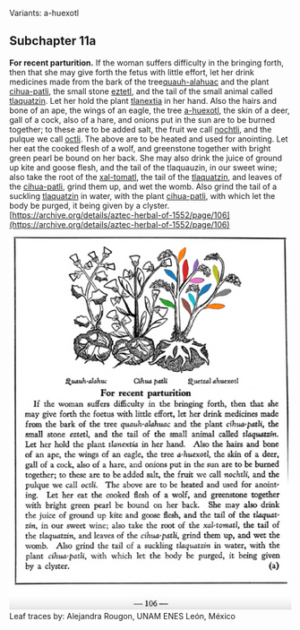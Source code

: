 Variants: a-huexotl  

## Subchapter 11a  
**For recent parturition.** If the woman suffers difficulty in the bringing forth, then that she may give forth the fetus with little effort, let her drink medicines made from the bark of the tree[quauh-alahuac](Quauh-alahuac.md) and the plant [cihua-patli](Cihua-patli.md), the small stone [eztetl](eztetl.md), and the tail of the small animal called [tlaquatzin](tlaquatzin.md). Let her hold the plant [tlanextia](Tlanextia_xiuhtontli.md) in her hand. Also the hairs and bone of an ape, the wings of an eagle, the tree [a-huexotl](Quetzal-ahuexotl.md), the skin of a deer, gall of a cock, also of a hare, and onions put in the sun are to be burned together; to these are to be added salt, the fruit we call [nochtli](Nochtli.md), and the pulque we call [octli](octli.md). The above are to be heated and used for anointing. Let her eat the cooked flesh of a wolf, and greenstone together with bright green pearl be bound on her back. She may also drink the juice of ground up kite and goose flesh, and the tail of the tlaquauzin, in our sweet wine; also take the root of the [xal-tomatl](Xal-tomatl.md), the tail of the [tlaquatzin](tlaquatzin.md), and leaves of the [cihua-patli](Cihua-patli.md), grind them up, and wet the womb. Also grind the tail of a suckling [tlaquatzin](tlaquatzin.md) in water, with the plant [cihua-patli](Cihua-patli.md), with which let the body be purged, it being given by a clyster.  
[https://archive.org/details/aztec-herbal-of-1552/page/106](https://archive.org/details/aztec-herbal-of-1552/page/106)  

![A_ID143_p106_03_Quetzal-ahuexotl.png](assets/A_ID143_p106_03_Quetzal-ahuexotl.png)  
Leaf traces by: Alejandra Rougon, UNAM ENES León, México  
